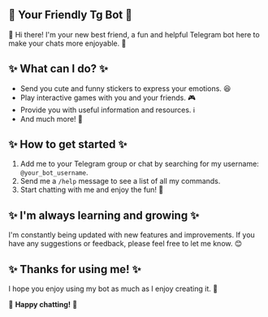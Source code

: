 ## 💖 **Your Friendly Tg Bot** 💖

👋 Hi there! I'm your new best friend, a fun and helpful Telegram bot here to make your chats more enjoyable. 🥳

## ✨ **What can I do?** ✨

* Send you cute and funny stickers to express your emotions. 😆
* Play interactive games with you and your friends. 🎮
* Provide you with useful information and resources. ℹ️
* And much more! 🎁

## ✨ **How to get started** ✨

1. Add me to your Telegram group or chat by searching for my username: `@your_bot_username`.
2. Send me a `/help` message to see a list of all my commands.
3. Start chatting with me and enjoy the fun! 🎉

## ✨ **I'm always learning and growing** ✨

I'm constantly being updated with new features and improvements. If you have any suggestions or feedback, please feel free to let me know. 😊

## ✨ **Thanks for using me!** ✨

I hope you enjoy using my bot as much as I enjoy creating it. 💖

🤗 **Happy chatting!** 🤗

